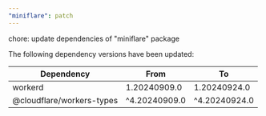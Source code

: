```yaml
---
"miniflare": patch
---
```


chore: update dependencies of "miniflare" package

The following dependency versions have been updated:

| Dependency                | From          | To            |
| ------------------------- | ------------- | ------------- |
| workerd                   | 1.20240909.0  | 1.20240924.0  |
| @cloudflare/workers-types | ^4.20240909.0 | ^4.20240924.0 |
